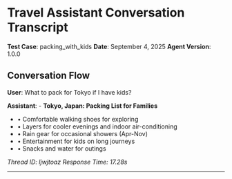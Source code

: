 # Travel Assistant Conversation Transcript

**Test Case**: packing_with_kids
**Date**: September 4, 2025
**Agent Version**: 1.0.0

## Conversation Flow

**User**: What to pack for Tokyo if I have kids?

**Assistant**: - **Tokyo, Japan: Packing List for Families**
  - • Comfortable walking shoes for exploring
  - • Layers for cooler evenings and indoor air-conditioning
  - • Rain gear for occasional showers (Apr-Nov)
  - • Entertainment for kids on long journeys
  - • Snacks and water for outings

*Thread ID: ljwjtoaz*
*Response Time: 17.28s*

---
